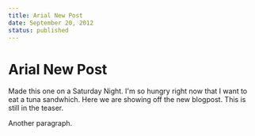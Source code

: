 ```yaml
---
title: Arial New Post
date: September 20, 2012
status: published
---
```


# Arial New Post

Made this one on a Saturday Night. I'm so hungry right now that I want to eat a tuna sandwhich. Here we are showing off the new blogpost. This is still in the teaser.

Another paragraph.
